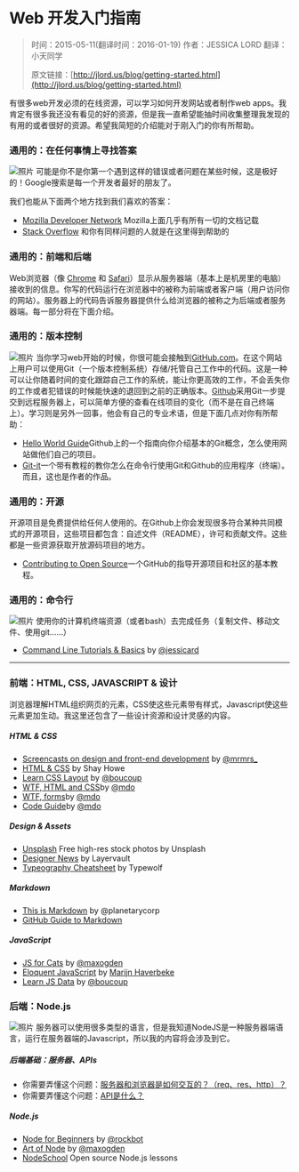 # Web 开发入门指南

> 时间：2015-05-11(翻译时间：2016-01-19)        作者：JESSICA LORD         翻译：小天同学    
>
>原文链接：[http://jlord.us/blog/getting-started.html](http://jlord.us/blog/getting-started.html)


有很多web开发必须的在线资源，可以学习如何开发网站或者制作web apps。我肯定有很多我还没有看见的好的资源，但是我一直希望能抽时间收集整理我发现的有用的或者很好的资源。希望我简短的介绍能对于刚入门的你有所帮助。


### 通用的：在任何事情上寻找答案
 ![照片](https://s3.amazonaws.com/f.cl.ly/items/2Z0l1o2l2X2o2y2q1H00/copypasta.png "文章配图1")
可能是你不是你第一个遇到这样的错误或者问题在某些时候，这是极好的！Google搜索是每一个开发者最好的朋友了。

我们也能从下面两个地方找到我们喜欢的答案：
* [Mozilla Developer Network](http://mdn.com/) Mozilla上面几乎有所有一切的文档记载
* [Stack Overflow](http://stackoverflow.com/) 和你有同样问题的人就是在这里得到帮助的


### 通用的：前端和后端
Web浏览器（像 [Chrome](http://chrome.com/) 和 [Safari](http://safari.com/)）显示从服务器端（基本上是机房里的电脑）接收到的信息。你写的代码运行在浏览器中的被称为前端或者客户端（用户访问你的网站）。服务器上的代码告诉服务器提供什么给浏览器的被称之为后端或者服务器端。每一部分将在下面介绍。


### 通用的：版本控制
 ![照片](https://s3.amazonaws.com/f.cl.ly/items/2g372u3o1N3c0m2H2T1G/versioncontrol.png "文章配图2")
当你学习web开始的时候，你很可能会接触到[GitHub.com](https://github.com)。在这个网站上用户可以使用Git（一个版本控制系统）存储/托管自己工作中的代码。这是一种可以让你随着时间的变化跟踪自己工作的系统，能让你更高效的工作，不会丢失你的工作或者犯错误的时候能快速的退回到之前的正确版本。[Github](https://github.com)采用Git一步提交到远程服务器上，可以简单方便的查看在线项目的变化（而不是在自己终端上）。学习则是另外一回事，他会有自己的专业术语，但是下面几点对你有所帮助：
* [Hello World Guide](https://guides.github.com/activities/hello-world/)Github上的一个指南向你介绍基本的Git概念，怎么使用网站做他们自己的项目。
* [Git-it](https://github.com/jlord/git-it)一个带有教程的教你怎么在命令行使用Git和Github的应用程序（终端）。而且，这也是作者的作品。


### 通用的：开源
开源项目是免费提供给任何人使用的。在Github上你会发现很多符合某种共同模式的开源项目，这些项目都包含：自述文件（README），许可和贡献文件。这些都是一些资源获取开放源码项目的地方。

* [Contributing to Open Source](https://guides.github.com/activities/contributing-to-open-source/)一个GitHub的指导开源项目和社区的基本教程。


### 通用的：命令行
 ![照片](https://s3.amazonaws.com/f.cl.ly/items/13121T1z1L190L3s1T3l/sammy.png "文章配图3")
使用你的计算机终端资源（或者bash）去完成任务（复制文件、移动文件、使用git……）

* [Command Line Tutorials & Basics](https://quickleft.com/blog/command-line-tutorials-summary-what-s-next/) by [@jessicard](http://www.twitter.com/jessiacard)

******

### 前端：HTML, CSS, JAVASCRIPT & 设计
浏览器理解HTML组织网页的元素，CSS使这些元素带有样式，Javascript使这些元素更加生动。我这里还包含了一些设计资源和设计灵感的内容。

##### HTML & CSS
* [Screencasts on design and front-end development](http://designbytyping.com/) by [@mrmrs_](http://twitter.com/mrmrs_)
* [HTML & CSS](http://learn.shayhowe.com/html-css/) by Shay Howe
* [Learn CSS Layout](http://learnlayout.com/) by [@boucoup](http://twitter.com/boucoup)
* [WTF, HTML and CSS](http://wtfhtmlcss.com/)by [@mdo](http://twitter.com/mdo)
* [WTF, forms](http://wtfforms.com/)by [@mdo](http://twitter.com/mdo)
* [Code Guide](http://codeguide.co/)by [@mdo](http://twitter.com/mdo)

##### Design & Assets
* [Unsplash](https://unsplash.com/) Free high-res stock photos by Unsplash
* [Designer News](http://jlord.us/blog/news.layervault.com) by Layervault
* [Typeography Cheatsheet](http://www.typewolf.com/cheatsheet) by Typewolf

##### Markdown
* [This is Markdown](http://thisismarkdown.com/) by @planetarycorp
* [GitHub Guide to Markdown](https://guides.github.com/features/mastering-markdown/)

##### JavaScript
* [JS for Cats](http://www.jsforcats.com/) by [@maxogden](http://twitter.com/%20maxogden)
* [Eloquent JavaScript](http://eloquentjavascript.net/) by [Marijn Haverbeke](https://twitter.com/marijnjh)
* [Learn JS Data](http://learnjsdata.com/) by [@boucoup](http://twitter.com/boucoup)


### 后端：Node.js
 ![照片](https://s3.amazonaws.com/f.cl.ly/items/0V410t1E3l3A081o3807/req-res.png "文章配图4")
服务器可以使用很多类型的语言，但是我知道NodeJS是一种服务器端语言，运行在服务器端的Javascript，所以我的内容将会涉及到它。

##### 后端基础：服务器、APIs
* 你需要弄懂这个问题：[服务器和浏览器是如何交互的？（req、res、http）？](#)
* 你需要弄懂这个问题：[API是什么？](#)

##### Node.js
* [Node for Beginners](https://github.com/rockbot/node-for-beginners) by [@rockbot](http://twitter.com/rockbot)
* [Art of Node](https://github.com/maxogden/art-of-node) by [@maxogden](http://twitter.com/%20maxogden)
* [NodeSchool](http://www.nodeschool.io/) Open source Node.js lessons


